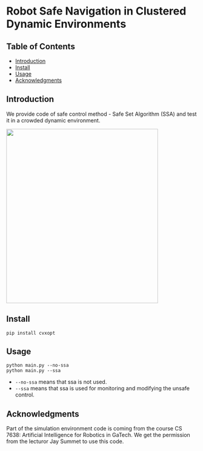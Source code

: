 # Robot Safe Navigation in Clustered Dynamic Environments

## Table of Contents
- [Introduction](#Introduction)
- [Install](#install)
- [Usage](#usage)
- [Acknowledgments](#Acknowledgments)

## Introduction
We provide code of safe control method - Safe Set Algorithm (SSA) and test it in a crowded dynamic environment.

<img src="SSA_RL.gif" width="400" height="460">

## Install

```
pip install cvxopt
```

## Usage

```
python main.py --no-ssa
python main.py --ssa
```
- `--no-ssa` means that ssa is not used.
- `--ssa` means that ssa is used for monitoring and modifying the unsafe control.


## Acknowledgments
Part of the simulation environment code is coming from the course CS 7638: Artificial Intelligence for Robotics in GaTech. We get the permission from the lecturor Jay Summet to use this code.

